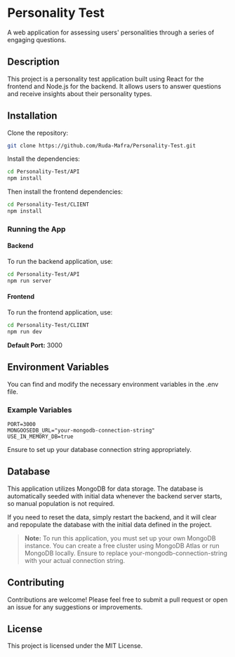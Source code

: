 # Personality Test

A web application for assessing users' personalities through a series of engaging questions.

## Description

This project is a personality test application built using React for the frontend and Node.js for the backend. It allows users to answer questions and receive insights about their personality types.

## Installation

Clone the repository:

```bash
git clone https://github.com/Ruda-Mafra/Personality-Test.git
```

Install the dependencies:

```bash
cd Personality-Test/API
npm install
```

Then install the frontend dependencies:

```bash
cd Personality-Test/CLIENT
npm install
```

### Running the App

#### Backend

To run the backend application, use:

```bash
cd Personality-Test/API
npm run server
```

#### Frontend

To run the frontend application, use:

```bash
cd Personality-Test/CLIENT
npm run dev
```

**Default Port:** 3000

## Environment Variables

You can find and modify the necessary environment variables in the .env file.


### Example Variables

```plaintext
PORT=3000
MONGOOSEDB_URL="your-mongodb-connection-string"
USE_IN_MEMORY_DB=true
```

Ensure to set up your database connection string appropriately.

## Database

This application utilizes MongoDB for data storage. The database is automatically seeded with initial data whenever the backend server starts, so manual population is not required.

If you need to reset the data, simply restart the backend, and it will clear and repopulate the database with the initial data defined in the project.

> **Note:** To run this application, you must set up your own MongoDB instance. You can create a free cluster using MongoDB Atlas or run MongoDB locally. Ensure to replace your-mongodb-connection-string with your actual connection string.



## Contributing

Contributions are welcome! Please feel free to submit a pull request or open an issue for any suggestions or improvements.

## License

This project is licensed under the MIT License.
